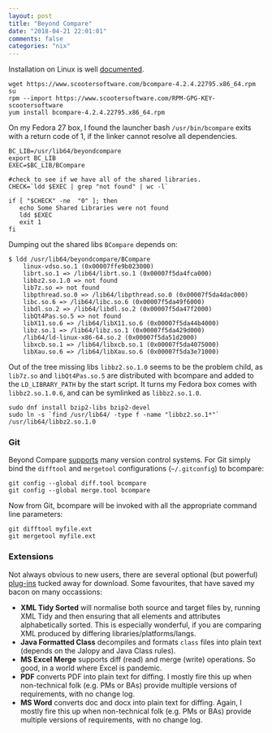 ```yaml
---
layout: post
title: "Beyond Compare"
date: "2018-04-21 22:01:01"
comments: false
categories: "nix"
---
```


Installation on Linux is well [documented](https://www.scootersoftware.com/download.php?zz=kb_linux_install).

    wget https://www.scootersoftware.com/bcompare-4.2.4.22795.x86_64.rpm
    su
    rpm --import https://www.scootersoftware.com/RPM-GPG-KEY-scootersoftware
    yum install bcompare-4.2.4.22795.x86_64.rpm


On my Fedora 27 box, I found the launcher bash `/usr/bin/bcompare` exits with a return code of 1, if the linker cannot resolve all dependencies.

    BC_LIB=/usr/lib64/beyondcompare
    export BC_LIB
    EXEC=$BC_LIB/BCompare
    
    #check to see if we have all of the shared libraries.
    CHECK=`ldd $EXEC | grep "not found" | wc -l`

    if [ "$CHECK" -ne  "0" ]; then
       echo Some Shared Libraries were not found
       ldd $EXEC
       exit 1
    fi

Dumping out the shared libs `BCompare` depends on:


    $ ldd /usr/lib64/beyondcompare/BCompare
        linux-vdso.so.1 (0x00007ffe9b023000)
        librt.so.1 => /lib64/librt.so.1 (0x00007f5da4fca000)
        libbz2.so.1.0 => not found
        lib7z.so => not found
        libpthread.so.0 => /lib64/libpthread.so.0 (0x00007f5da4dac000)
        libc.so.6 => /lib64/libc.so.6 (0x00007f5da49f6000)
        libdl.so.2 => /lib64/libdl.so.2 (0x00007f5da47f2000)
        libQt4Pas.so.5 => not found
        libX11.so.6 => /lib64/libX11.so.6 (0x00007f5da44b4000)
        libz.so.1 => /lib64/libz.so.1 (0x00007f5da429d000)
        /lib64/ld-linux-x86-64.so.2 (0x00007f5da51d2000)
        libxcb.so.1 => /lib64/libxcb.so.1 (0x00007f5da4075000)
        libXau.so.6 => /lib64/libXau.so.6 (0x00007f5da3e71000)

Out of the tree missing libs `libbz2.so.1.0` seems to be the problem child, as `lib7z.so` and `libQt4Pas.so.5` are distributed with bcompare and added to the `LD_LIBRARY_PATH` by the start script. It turns my Fedora box comes with `libbz2.so.1.0.6`, and can be symlinked as `libbz2.so.1.0`.

    sudo dnf install bzip2-libs bzip2-devel
    sudo ln -s `find /usr/lib64/ -type f -name "libbz2.so.1*"` /usr/lib64/libbz2.so.1.0


### Git

Beyond Compare [supports](http://www.scootersoftware.com/support.php?zz=kb_vcs#gitlinux) many version control systems. For Git simply bind the `difftool` and `mergetool` configurations (`~/.gitconfig`) to bcompare:

    git config --global diff.tool bcompare
    git config --global merge.tool bcompare

Now from Git, bcompare will be invoked with all the appropriate command line parameters:

    git difftool myfile.ext
    git mergetool myfile.ext


### Extensions

Not always obvious to new users, there are several optional (but powerful) [plug-ins](http://www.scootersoftware.com/support.php?c=kb_morerules.php) tucked away for download. Some favourites, that have saved my bacon on many occassions:

- **XML Tidy Sorted** will normalise both source and target files by, running XML Tidy and then ensuring that all elements and attributes alphabetically sorted. This is especially wonderful, if you are comparing XML produced by differing libraries/platforms/langs.
- **Java Formatted Class** decompiles and formats `class` files into plain text (depends on the Jalopy and Java Class rules).
- **MS Excel Merge** supports diff (read) and merge (write) operations. So good, in a world where Excel is pandemic.
- **PDF** converts PDF into plain text for diffing. I mostly fire this up when non-technical folk (e.g. PMs or BAs) provide multiple versions of requirements, with no change log.
- **MS Word** converts doc and docx into plain text for diffing. Again, I mostly fire this up when non-technical folk (e.g. PMs or BAs) provide multiple versions of requirements, with no change log.



